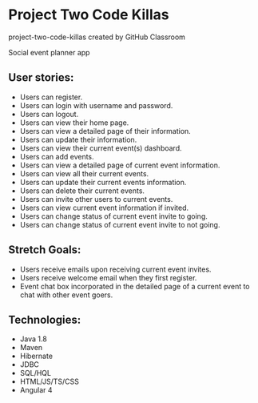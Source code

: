 # Project Two Code Killas
project-two-code-killas created by GitHub Classroom

Social event planner app

## User stories:
- Users can register.
- Users can login with username and password.
- Users can logout.
- Users can view their home page.
- Users can view a detailed page of their information.
- Users can update their information.
- Users can view their current event(s) dashboard.
- Users can add events.
- Users can view a detailed page of current event information.
- Users can view all their current events.
- Users can update their current events information.
- Users can delete their current events.
- Users can invite other users to current events.
- Users can view current event information if invited.
- Users can change status of current event invite to going.
- Users can change status of current event invite to not going.

## Stretch Goals:
- Users receive emails upon receiving current event invites.
- Users receive welcome email when they first register.
- Event chat box incorporated in the detailed page of a current event to chat with other event goers.

## Technologies:
- Java 1.8
- Maven
- Hibernate
- JDBC
- SQL/HQL
- HTML/JS/TS/CSS
- Angular 4

